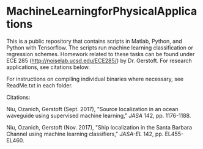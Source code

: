 # MachineLearningforPhysicalApplications
This is a public repository that contains scripts in Matlab, Python, and Python with Tensorflow. The scripts run machine learning classification or regression schemes. Homework related to these tasks can be found under ECE 285 (http://noiselab.ucsd.edu/ECE285/) by Dr. Gerstoft. For research applications, see citations below.

For instructions on compiling individual binaries where necessary, see ReadMe.txt in each folder.

Citations: 

Niu, Ozanich, Gerstoft (Sept. 2017), "Source localization in an ocean waveguide using supervised machine learning," *JASA* 142, pp. 1176-1188.

Niu, Ozanich, Gerstoft (Nov. 2017), "Ship localization in the Santa Barbara Channel using machine learning classifiers," *JASA-EL* 142, pp. EL455-EL460.
